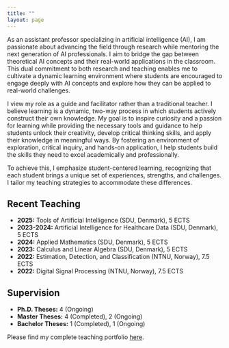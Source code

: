 ```yaml
---
title: ""
layout: page
---
```


As an assistant professor specializing in artificial intelligence (AI), I am passionate about advancing the field through research while mentoring the next generation of AI professionals. I aim to bridge the gap between theoretical AI concepts and their real-world applications in the classroom. This dual commitment to both research and teaching enables me to cultivate a dynamic learning environment where students are encouraged to engage deeply with AI concepts and explore how they can be applied to real-world challenges.

I view my role as a guide and facilitator rather than a traditional teacher. I believe learning is a dynamic, two-way process in which students actively construct their own knowledge. My goal is to inspire curiosity and a passion for learning while providing the necessary tools and guidance to help students unlock their creativity, develop critical thinking skills, and apply their knowledge in meaningful ways. By fostering an environment of exploration, critical inquiry, and hands-on application, I help students build the skills they need to excel academically and professionally.

To achieve this, I emphasize student-centered learning, recognizing that each student brings a unique set of experiences, strengths, and challenges. I tailor my teaching strategies to accommodate these differences.

## Recent Teaching 

- **2025:** Tools of Artificial Intelligence (SDU, Denmark), 5 ECTS  
- **2023-2024:** Artificial Intelligence for Healthcare Data (SDU, Denmark), 5 ECTS  
- **2024:** Applied Mathematics (SDU, Denmark), 5 ECTS  
- **2023:** Calculus and Linear Algebra (SDU, Denmark), 5 ECTS  
- **2022:** Estimation, Detection, and Classification (NTNU, Norway), 7.5 ECTS  
- **2022:** Digital Signal Processing (NTNU, Norway), 7.5 ECTS  

## Supervision

- **Ph.D. Theses:** 4 (Ongoing)  
- **Master Theses:** 4 (Completed), 2 (Ongoing)  
- **Bachelor Theses:** 1 (Completed), 1 (Ongoing)  

Please find my complete teaching portfolio [here](TeachingCV.pdf).

